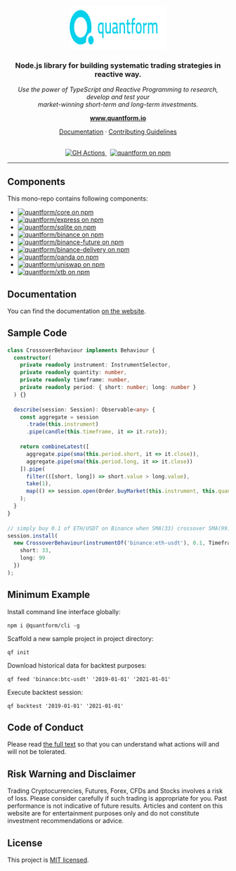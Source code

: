 <p align="center">
  <img src="https://raw.githubusercontent.com/quantform/quantform/main/quantform.svg" alt="quantform-logo" width="220px" height="100px"/>
  <br>
</p>
<h3 align="center">Node.js library for building systematic trading strategies in reactive way.</h3>
<p align="center">
  <i>Use the power of TypeScript and Reactive Programming to research, develop and test your <br />market-winning short-term and long-term investments.</i>
  <br>
</p>

<p align="center">
  <a href="https://www.quantform.io"><strong>www.quantform.io</strong></a>
  <br>
</p>

<p align="center">
  <a href="https://docs.quantform.io/">Documentation</a>
  ·
  <a href="CONTRIBUTING.md">Contributing Guidelines</a>
  <br>
  <br>
</p>

<p align="center">
  <a href="https://github.com/quantform/quantform/actions/workflows/github-publish.yml">
    <img src="https://github.com/quantform/quantform/actions/workflows/github-publish.yml/badge.svg" alt="GH Actions" />
  </a>&nbsp;
  <a href="LICENSE.md">
    <img src="https://img.shields.io/badge/license-MIT-blue.svg" alt="quantform on npm" />
  </a>
</p>

<hr>

## Components

This mono-repo contains following components:

- <a href="https://www.npmjs.com/package/@quantform/core"><img src="https://img.shields.io/npm/v/@quantform/core.svg?logo=npm&logoColor=fff&label=@quantform/core&color=03D1EB&style=flat-square" alt="quantform/core on npm" /></a>
- <a href="https://www.npmjs.com/package/@quantform/express"><img src="https://img.shields.io/npm/v/@quantform/express.svg?logo=npm&logoColor=fff&label=@quantform/express&color=03D1EB&style=flat-square" alt="quantform/express on npm" /></a>
- <a href="https://www.npmjs.com/package/@quantform/sqlite"><img src="https://img.shields.io/npm/v/@quantform/sqlite.svg?logo=npm&logoColor=fff&label=@quantform/sqlite&color=03D1EB&style=flat-square" alt="quantform/sqlite on npm" /></a>
- <a href="https://www.npmjs.com/package/@quantform/binance"><img src="https://img.shields.io/npm/v/@quantform/binance.svg?logo=npm&logoColor=fff&label=@quantform/binance&color=03D1EB&style=flat-square" alt="quantform/binance on npm" /></a>
- <a href="https://www.npmjs.com/package/@quantform/binance-future"><img src="https://img.shields.io/npm/v/@quantform/binance-future.svg?logo=npm&logoColor=fff&label=@quantform/binance-future&color=03D1EB&style=flat-square" alt="quantform/binance-future on npm" /></a>
- <a href="https://www.npmjs.com/package/@quantform/binance-delivery"><img src="https://img.shields.io/npm/v/@quantform/binance-delivery.svg?logo=npm&logoColor=fff&label=@quantform/binance-delivery&color=03D1EB&style=flat-square" alt="quantform/binance-delivery on npm" /></a>
- <a href="https://www.npmjs.com/package/@quantform/oanda"><img src="https://img.shields.io/npm/v/@quantform/oanda.svg?logo=npm&logoColor=fff&label=@quantform/oanda&color=03D1EB&style=flat-square" alt="quantform/oanda on npm" /></a>
- <a href="https://www.npmjs.com/package/@quantform/uniswap"><img src="https://img.shields.io/npm/v/@quantform/uniswap.svg?logo=npm&logoColor=fff&label=@quantform/uniswap&color=03D1EB&style=flat-square" alt="quantform/uniswap on npm" /></a>
- <a href="https://www.npmjs.com/package/@quantform/xtb"><img src="https://img.shields.io/npm/v/@quantform/xtb.svg?logo=npm&logoColor=fff&label=@quantform/xtb&color=03D1EB&style=flat-square" alt="quantform/xtb on npm" /></a>

## Documentation

You can find the documentation [on the website](https://docs.quantform.io).

## Sample Code

```ts
class CrossoverBehaviour implements Behaviour {
  constructor(
    private readonly instrument: InstrumentSelector,
    private readonly quantity: number,
    private readonly timeframe: number,
    private readonly period: { short: number; long: number }
  ) {}

  describe(session: Session): Observable<any> {
    const aggregate = session
      .trade(this.instrument)
      .pipe(candle(this.timeframe, it => it.rate));

    return combineLatest([
      aggregate.pipe(sma(this.period.short, it => it.close)),
      aggregate.pipe(sma(this.period.long, it => it.close))
    ]).pipe(
      filter(([short, long]) => short.value > long.value),
      take(1),
      map(() => session.open(Order.buyMarket(this.instrument, this.quantity)))
    );
  }
}

// simply buy 0.1 of ETH/USDT on Binance when SMA(33) crossover SMA(99)
session.install(
  new CrossoverBehaviour(instrumentOf('binance:eth-usdt'), 0.1, Timeframe.H1, {
    short: 33,
    long: 99
  })
);
```

## Minimum Example

Install command line interface globally:

```
npm i @quantform/cli -g
```

Scaffold a new sample project in project directory:

```
qf init
```

Download historical data for backtest purposes:

```
qf feed 'binance:btc-usdt' '2019-01-01' '2021-01-01'
```

Execute backtest session:

```
qf backtest '2019-01-01' '2021-01-01'
```

## Code of Conduct

Please read [the full text](./CODE_OF_CONDUCT.md) so that you can understand what actions will and will not be tolerated.

## Risk Warning and Disclaimer

Trading Cryptocurrencies, Futures, Forex, CFDs and Stocks involves a risk of loss. Please consider carefully if such trading is appropriate for you. Past performance is not indicative of future results. Articles and content on this website are for entertainment purposes only and do not constitute investment recommendations or advice.

## License

This project is [MIT licensed](./LICENSE.md).
